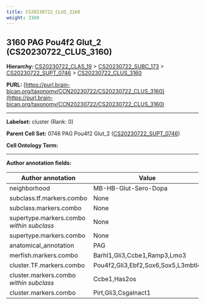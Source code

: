 ```yaml
---
title: CS20230722_CLUS_3160
weight: 3160
---
```

## 3160 PAG Pou4f2 Glut_2 (CS20230722_CLUS_3160)
<b>Hierarchy: </b>
[CS20230722_CLAS_19](../CS20230722_CLAS_19) >
[CS20230722_SUBC_173](../CS20230722_SUBC_173) >
[CS20230722_SUPT_0746](../CS20230722_SUPT_0746) >
[CS20230722_CLUS_3160](../CS20230722_CLUS_3160)

**PURL:** [https://purl.brain-bican.org/taxonomy/CCN20230722/CS20230722_CLUS_3160](https://purl.brain-bican.org/taxonomy/CCN20230722/CS20230722_CLUS_3160)

---


**Labelset:** cluster (Rank: 0)

**Parent Cell Set:** 0746 PAG Pou4f2 Glut_2 ([CS20230722_SUPT_0746](../CS20230722_SUPT_0746))



**Cell Ontology Term:** 

[MARKER GENES.]: #


---

[TRANSFERRED ANNOTATIONS.]: #


[AUTHOR ANNOTATION FIELDS.]: #


**Author annotation fields:**

| Author annotation | Value |
|-------------------|-------|
|neighborhood|MB-HB-Glut-Sero-Dopa|
|subclass.tf.markers.combo|None|
|subclass.markers.combo|None|
|supertype.markers.combo _within subclass_|None|
|supertype.markers.combo|None|
|anatomical_annotation|PAG|
|merfish.markers.combo|Barhl1,Gli3,Ccbe1,Ramp3,Lmo3|
|cluster.TF.markers.combo|Pou4f2,Gli3,Ebf2,Sox6,Sox5,L3mbtl4|
|cluster.markers.combo _within subclass_|Ccbe1,Has2os|
|cluster.markers.combo|Pirt,Gli3,Csgalnact1|
